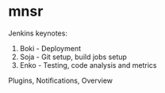 # mnsr

Jenkins keynotes:

1. Boki - Deployment
2. Soja - Git setup, build jobs setup
3. Enko - Testing, code analysis and metrics

Plugins, Notifications, Overview
